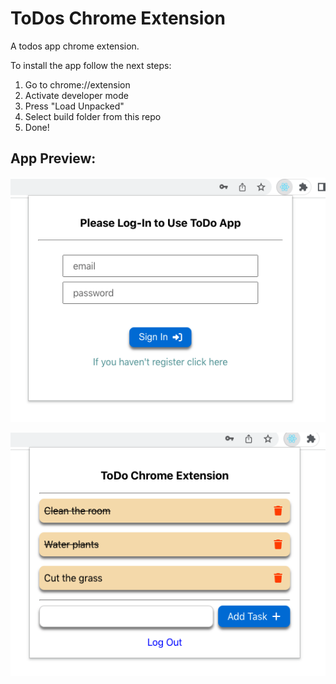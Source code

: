 # ToDos Chrome Extension

A todos app chrome extension.

To install the app follow the next steps:

1. Go to chrome://extension
2. Activate developer mode
3. Press "Load Unpacked"
4. Select build folder from this repo
5. Done!

## App Preview:

![Image Preview - 1](media/prev-1.png) 

![Image Preview - 2](media/prev-2.png) 
